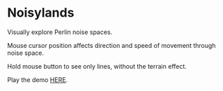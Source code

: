 # Noisylands

Visually explore Perlin noise spaces.

Mouse cursor position affects direction and speed of movement through noise space.

Hold mouse button to see only lines, without the terrain effect.

Play the demo [HERE](https://shmunj.github.io/noisylands/).
